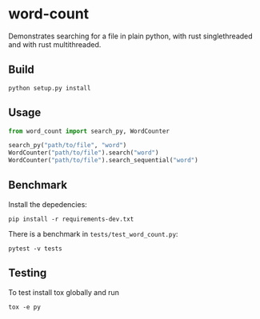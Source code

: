 # word-count

Demonstrates searching for a file in plain python, with rust singlethreaded and with rust multithreaded.

## Build

```shell
python setup.py install
```

## Usage

```python
from word_count import search_py, WordCounter

search_py("path/to/file", "word")
WordCounter("path/to/file").search("word")
WordCounter("path/to/file").search_sequential("word")
```

## Benchmark

Install the depedencies:

```shell
pip install -r requirements-dev.txt
```


There is a benchmark in `tests/test_word_count.py`:

```shell
pytest -v tests
```

## Testing

To test install tox globally and run

```shell
tox -e py
```
